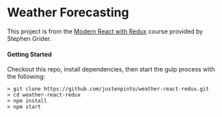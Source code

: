 # Weather Forecasting

This project is from the [Modern React with Redux]() course provided by Stephen
Grider.

#### Getting Started
Checkout this repo, install dependencies, then start the gulp process with the following:

```
> git clone https://github.com/justenpinto/weather-react-redux.git
> cd weather-react-redux
> npm install
> npm start
```
